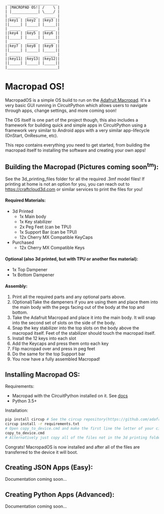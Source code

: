 ``` 
 _______________________
| |MACROPAD OS!| /    \ | 
| |____________| \____/ |
| _____   _____   _____ |
||key1 | |key2 | |key3 ||
||_____| |_____| |_____||
| _____   _____   _____ |
||key4 | |key5 | |key6 ||   
||_____| |_____| |_____||
| _____   _____   _____ |
||key7 | |key8 | |key9 ||
||_____| |_____| |_____||
| _____   _____   _____ |
||key11| |key13| |key12||
||_____| |_____| |_____||
|_______________________|
```

# Macropad OS!

MacropadOS is a simple OS build to run on the [Adafruit Macropad](https://www.adafruit.com/product/5128).  It's a very 
basic GUI running in CircuitPython which allows users to navigate through apps, change settings, and more coming soon!

The OS itself is one part of the project though, this also includes a framework for building quick and simple apps in 
CircuitPython using a framework very similar to Android apps with a very similar app-lifecycle (OnStart, OnResume, etc). 

This repo contains everything you need to get started, from building the macropad itself to installing the software and 
creating your own apps!


## Building the Macropad (Pictures coming soon<sup>tm</sup>):

See the 3d_printing_files folder for all the required .3mf model files!
If printing at home is not an option for you, you can reach out to https://craftcloud3d.com or similar services to 
print the files for you! 


#### Required Materials:
* 3d Printed
  * 1x Main body
  * 1x Key stabilizer
  * 2x Peg Feet (can be TPU)
  * 1x Support Bar (can be TPU)
  * 12x Cherry MX Compatible KeyCaps
* Purchased
  * 12x Cherry MX Compatible Keys

#### Optional (also 3d printed, but with TPU or another flex material):
* 1x Top Dampener
* 1x Bottom Dampener

#### Assembly:
1. Print all the required parts and any optional parts above. 
2. (Optional)Take the dampeners if you are using them and place them into the main body with the pegs facing out of the body at the top and bottom. 
3. Take the Adafruit Macropad and place it into the main body. It will snap into the second set of slots on the side of the body. 
4. Snap the key stabilizer into the top slots on the body above the macropad itself.  Feet of the stabilizer should touch the macropad itself. 
5. Install the 12 keys into each slot
6. Add the Keycaps and press them onto each key
7. Flip macropad over and press in peg feet
8. Do the same for the top Support bar
9. You now have a fully assembled Macropad!



## Installing Macropad OS:
Requirements:
* Macropad with the CircuitPython installed on it.  See [docs](https://CircuitPython.org/board/adafruit_macropad_rp2040/)
* Python 3.5+ 

Installation:
```bash
pip install circup # See the circup repository(https://github.com/adafruit/circup) for any issues installing circup
circup install -r requirements.txt
# Open copy_to_device.cmd and make the first line the letter of your circutpython drive
copy_to_device.cmd
# Alternatively just copy all of the files not in the 3d printing folder and copy them to the CircuitPython device
```

Congrats!  MacropadOS is now installed and after all of the files are transferred to the device it will boot. 

## Creating JSON Apps (Easy):

Documentation coming soon...

## Creating Python Apps (Advanced):

Documentation coming soon...

